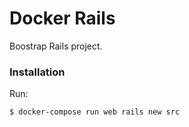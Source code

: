 # Docker Rails

Boostrap Rails project.

### Installation

Run:

```sh
$ docker-compose run web rails new src
```